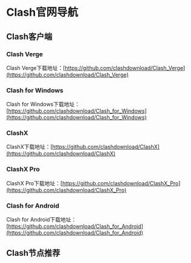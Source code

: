# Clash官网导航

## Clash客户端

### Clash Verge
Clash Verge下载地址：[https://github.com/clashdownload/Clash_Verge](https://github.com/clashdownload/Clash_Verge)

### Clash for Windows
Clash for Windows下载地址：[https://github.com/clashdownload/Clash_for_Windows](https://github.com/clashdownload/Clash_for_Windows)

### ClashX
ClashX下载地址：[https://github.com/clashdownload/ClashX](https://github.com/clashdownload/ClashX)

### ClashX Pro
ClashX Pro下载地址：[https://github.com/clashdownload/ClashX_Pro](https://github.com/clashdownload/ClashX_Pro)

### Clash for Android
Clash for Android下载地址：[https://github.com/clashdownload/Clash_for_Android](https://github.com/clashdownload/Clash_for_Android)

## Clash节点推荐
